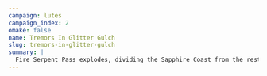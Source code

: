 ```yaml
---
campaign: lutes
campaign_index: 2
omake: false
name: Tremors In Glitter Gulch
slug: tremors-in-glitter-gulch
summary: |
  Fire Serpent Pass explodes, dividing the Sapphire Coast from the rest of the kingdom and driving hordes of vicious Fire Snakes into the mining town of Glitter Gulch. Aoife and Lily (and Aurora) manage to rescue a trade caravan, earning the gratitude of Madame Torgga.
---
```

